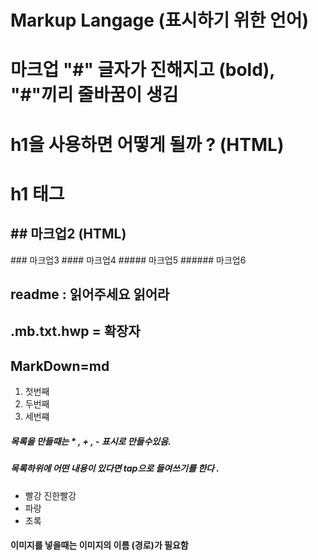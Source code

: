 # Markup Langage (표시하기 위한 언어)

# 마크업 "#" 글자가 진해지고 (bold), "#"끼리 줄바꿈이 생김

<h1> h1을 사용하면 어떻게 될까 ? (HTML) </h1>

<h1> h1 태그 </h1>

<h2> ## 마크업2  (HTML) </h2>
### 마크업3
#### 마크업4
##### 마크업5
###### 마크업6

   
  
## readme : 읽어주세요 읽어라
## .mb.txt.hwp = 확장자
## MarkDown=md

1. 첫번째
2. 두번째
3. 세번쨰
  
  
  
##### 목록을 만들때는 * , + , - 표시로 만들수있음.
##### 목록하위에 어떤 내용이 있다면 tap으로 들여쓰기를 한다 .

* 빨강
   진한빨강
* 파랑
* 초록

#### 이미지를 넣을때는 이미지의 이름 (경로)가 필요함


